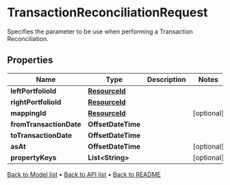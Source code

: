 

# TransactionReconciliationRequest

Specifies the parameter to be use when performing a Transaction Reconciliation.

## Properties

| Name | Type | Description | Notes |
|------------ | ------------- | ------------- | -------------|
|**leftPortfolioId** | [**ResourceId**](ResourceId.md) |  |  |
|**rightPortfolioId** | [**ResourceId**](ResourceId.md) |  |  |
|**mappingId** | [**ResourceId**](ResourceId.md) |  |  [optional] |
|**fromTransactionDate** | **OffsetDateTime** |  |  |
|**toTransactionDate** | **OffsetDateTime** |  |  |
|**asAt** | **OffsetDateTime** |  |  [optional] |
|**propertyKeys** | **List&lt;String&gt;** |  |  [optional] |



[Back to Model list](../README.md#documentation-for-models) &#8226; [Back to API list](../README.md#documentation-for-api-endpoints) &#8226; [Back to README](../README.md)


